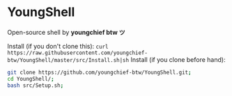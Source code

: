 # YoungShell

Open-source shell by **youngchief btw ツ**

Install (if you don't clone this): `curl https://raw.githubusercontent.com/youngchief-btw/YoungShell/master/src/Install.sh|sh`
Install (if you clone before hand):
```bash
git clone https://github.com/youngchief-btw/YoungShell.git;
cd YoungShell/;
bash src/Setup.sh;
```
